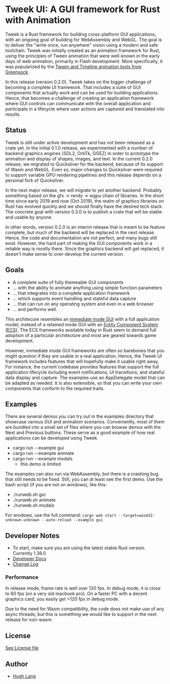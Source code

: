 # Tweek UI: A GUI framework for Rust with Animation

Tweek is a Rust framework for building cross-platform GUI applications, with an ongoing goal of building for WebAssembly and WebGL. The goal is to deliver the "write once, run anywhere" vision using a modern and safe toolchain.  Tweek was initially created as an animation framework for Rust, using the principles of Tween animation that were well-known in the early days of web animation, primarily in Flash development. More specifically, it was popularized by the [Tween and Timeline animation tools from Greensock](https://greensock.com/docs).

In this release (version 0.2.0), Tweek takes on the bigger challenge of becoming a complete UI framework. That includes
a suite of GUI components that actually work and can be used for building applications. Hence, that becomes a challenge
of creating an application framework where GUI controls can communicate with the overall application and participate in
a lifecycle where user actions are captured and translated into results.

## Status

Tweek is still under active development and has not been released as a crate yet. In the initial 0.1.0 release, we
experimented with a number of backend graphics engines (SDL2, OrbTk, GGEZ) in order to prototype the animation and
display of shapes, images, and text. In the current 0.2.0 release, we migrated to Quicksilver for the backend, because
of its support of Wasm and WebGL. Even so, major changes to Quicksilver were required to support variable GPU
rendering pipelines and this release depends on a personal fork of Quicksilver.

In the next major release, we will migrate to yet another backend. Probably something based on the gfx -> rendy -> wgpu
chain of libraries. In the short time since early 2019 and now (Oct 2019), the realm of graphics libraries on Rust has evolved
quickly and we should finally have the desired tech stack. The concrete goal with version 0.3.0 is to publish a
crate that will be stable and usable by anyone.

In other words, version 0.2.0 is an interim release that is meant to be feature complete, but much of the backend will be
replaced in the next release. Hence, the code and documentation are not perfect, and many bugs still exist. However, the
hard part of making the GUI components work in a reliable way is mostly there. Since the graphics backend will get
replaced, it doesn't make sense to over-develop the current version.

## Goals

* A complete suite of fully themeable GUI components
* ... with the ability to animate anything using simple function parameters
* ... that integrates into a complete application framework
* ... which supports event handling and stateful data capture
* ... that can run on any operating system and even in a web browser
* ... and performs well.

This architecure resembles an [immediate mode GUI](https://en.wikipedia.org/wiki/Immediate_Mode_GUI) with a full
application model, instead of a retained mode GUI with an [Entity Component System
(ECS)](https://en.wikipedia.org/wiki/Entity_component_system). The ECS frameworks available today in Rust seem to demand
full adoption of a particular architecture and most are geared towards game development.

However, immediate mode GUI frameworks are often so barebones that you might question if they are usable in a real
application.  Hence, the Tweek UI framework includes features that will hopefully make it usable right away. For instance,
the current codebase provides features that support the full application lifecycle including event notifications, UI
transitions, and stateful data display and capture. The examples use an AppDelegate model that can be adapted as needed.
It is also extensible, so that you can write your own components that conform to the required traits.

## Examples
There are several demos you can try out in the examples directory that showcase various GUI and animation scenarios.
Conveniently, most of them are bundled into a small set of files where you can browse demos with the Next and Previous
buttons. These serve as a good example of how real applications can be developed using Tweek.

* cargo run --example gui
* cargo run --example animate
* cargo run --example modals
    * *this demo is limited*

The examples can also run via WebAssembly, but there is a crashing bug that still needs to be fixed. Still, you can at
least see the first demo. Use the bash script (if you are not on windows), like this:

* ./runweb.sh gui
* ./runweb.sh animate
* ./runweb.sh modals

For windows, use the full command: `cargo web start --target=wasm32-unknown-unknown --auto-reload --example gui`


## Developer Notes

* To start, make sure you are using the latest stable Rust version. Currently 1.38.0
* [Developer Docs](docs/README.md)
* [Change Log](CHANGELOG.md)

### Performance

In release mode, frame rate is well over 120 fps. In debug mode, it is close to 60 fps (on a very old macbook pro). On a
faster PC with a decent graphics card, you easily get >120 fps in debug mode.

Due to the need for Wasm compatibility, the code does not make use of any async threads, but this is something we would
like to support in the next release for non-wasm.

## License

[See License file](LICENSE.txt)

## Author

* [Hugh Lang](https://github.com/hughlang)
